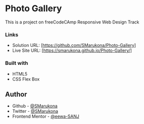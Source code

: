 # Photo Gallery

This is a project on freeCodeCAmp Responsive Web Design Track

### Links

- Solution URL: [https://github.com/SMarukona/Photo-Gallery]
- Live Site URL: [https://smarukona.github.io/Photo-Gallery/]

### Built with

- HTML5
- CSS Flex Box

## Author
- Github - [@SMarukona](https://github.com/SMarukona)
- Twitter - [@SMarukona](https://twitter.com/SMarukona)
- Frontend Mentor - [@eewa-SANJ](https://www.frontendmentor.io/profile/eewa-SANJ)